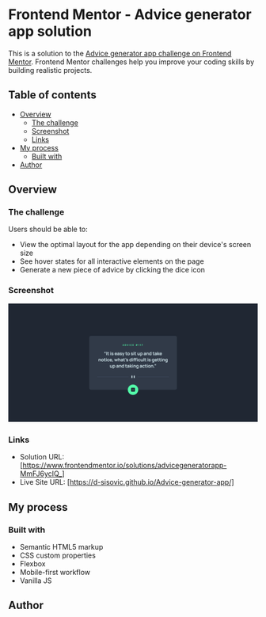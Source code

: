 # Frontend Mentor - Advice generator app solution

This is a solution to the [Advice generator app challenge on Frontend Mentor](https://www.frontendmentor.io/challenges/advice-generator-app-QdUG-13db). Frontend Mentor challenges help you improve your coding skills by building realistic projects.

## Table of contents

- [Overview](#overview)
  - [The challenge](#the-challenge)
  - [Screenshot](#screenshot)
  - [Links](#links)
- [My process](#my-process)
  - [Built with](#built-with)
- [Author](#author)

## Overview

### The challenge

Users should be able to:

- View the optimal layout for the app depending on their device's screen size
- See hover states for all interactive elements on the page
- Generate a new piece of advice by clicking the dice icon

### Screenshot

![](./screenshot.png)

### Links

- Solution URL: [https://www.frontendmentor.io/solutions/advicegeneratorapp-MmFJ6ycIQ_]
- Live Site URL: [https://d-sisovic.github.io/Advice-generator-app/]

## My process

### Built with

- Semantic HTML5 markup
- CSS custom properties
- Flexbox
- Mobile-first workflow
- Vanilla JS

## Author
